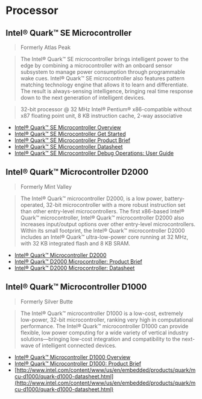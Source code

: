 Processor
==

## Intel® Quark™ SE Microcontroller

> Formerly Atlas Peak

> The Intel® Quark™ SE microcontroller brings intelligent power to the edge by combining a microcontroller with an onboard sensor subsystem to manage power consumption through programmable wake cues. Intel® Quark™ SE microcontroller also features pattern matching technology engine that allows it to learn and differentiate. The result is always-sensing intelligence, bringing real time response down to the next generation of intelligent devices.

> 32-bit processor @ 32 MHz Intel® Pentium® x86-compatible without x87 floating point unit, 8 KB instruction cache, 2-way associative

- [Intel® Quark™ SE Microcontroller Overview](http://www.intel.com/content/www/us/en/embedded/products/quark/mcu/se-soc/overview.html)
- [Intel® Quark™ SE Microcontroller Get Started](http://www.intel.com/content/www/us/en/embedded/products/quark/mcu/se-soc/overview.html)
- [Intel® Quark™ SE Microcontroller Product Brief](http://www.intel.com/content/www/us/en/embedded/products/quark/mcu/se-soc/quark-se-soc-product-brief.html)
- [Intel® Quark™ SE Microcontroller Datasheet](http://www.intel.com/content/www/us/en/secure/embedded/nda/products/quark/mcu/quark-se-soc-datasheet.html)
- [Intel® Quark™ SE Microcontroller Debug Operations: User Guide](http://www.intel.com/content/www/us/en/embedded/products/quark/mcu/se-soc/quark-se-debug-operations-user-guide.html)

## Intel® Quark™ Microcontroller D2000

> Formerly Mint Valley

> The Intel® Quark™ microcontroller D2000, is a low power, battery-operated, 32-bit microcontroller with a more robust instruction set than other entry-level microcontrollers. The first x86-based Intel® Quark™ microcontroller, Intel® Quark™ microcontroller D2000 also increases input/output options over other entry-level microcontrollers. Within its small footprint, the Intel® Quark™ microcontroller D2000 includes an Intel® Quark™ ultra-low-power core running at 32 MHz, with 32 KB integrated flash and 8 KB SRAM.

- [Intel® Quark™ Microcontroller D2000](http://www.intel.com/content/www/us/en/embedded/products/quark/mcu/d2000/overview.html)
- [Intel® Quark™ D2000 Microcontroller: Product Brief](http://www.intel.com/content/www/us/en/embedded/products/quark/mcu/d2000/quark-d2000-product-brief.html)
- [Intel® Quark™ D2000 Microcontroller: Datasheet](http://www.intel.com/content/www/us/en/secure/embedded/nda/products/quark/mcu/quark-d2000-datasheet.html)

## Intel® Quark™ Microcontroller D1000

> Formerly Silver Butte

> The Intel® Quark™ microcontroller D1000 is a low-cost, extremely low-power, 32-bit microcontroller, ranking very high in computational performance. The Intel® Quark™ microcontroller D1000 can provide flexible, low power computing for a wide variety of vertical industry solutions—bringing low-cost integration and compatibility to the next-wave of intelligent connected devices.

- [Intel® Quark™ Microcontroller D1000 Overview](http://www.intel.com/content/www/us/en/embedded/products/quark/mcu/d1000/overview.html)
- [Intel® Quark™ Microcontroller D1000: Product Brief](http://www.intel.com/content/www/us/en/embedded/products/quark/mcu/d1000/quark-d1000-product-brief.html)
- [http://www.intel.com/content/www/us/en/embedded/products/quark/mcu-d1000/quark-d1000-datasheet.html](http://www.intel.com/content/www/us/en/embedded/products/quark/mcu-d1000/quark-d1000-datasheet.html)

